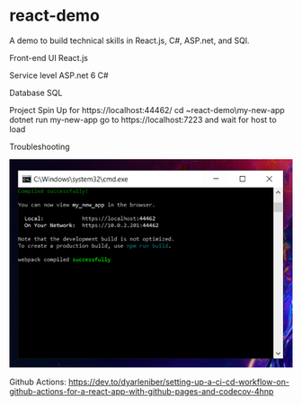 # react-demo
A demo to build technical skills in React.js, C#, ASP.net, and SQl. 

Front-end UI
React.js

Service level 
ASP.net 6 
C#

Database
SQL


Project Spin Up for https://localhost:44462/
cd ~react-demo\my-new-app
dotnet run my-new-app
go to https://localhost:7223 and wait for host to load

Troubleshooting 

![If page does not load data make sure the terminal with the webpack has complied successfully. ](/my-new-app/images/readme-correct-spin-up.PNG)


Github Actions:
https://dev.to/dyarleniber/setting-up-a-ci-cd-workflow-on-github-actions-for-a-react-app-with-github-pages-and-codecov-4hnp


